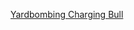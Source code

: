 ---
layout: post
wordpress_id: 949
wordpress_url: http://noesbueno.com/archives/949
date: '2011-01-03 18:00:46 -0600'
date_gmt: '2011-01-03 23:00:46 -0600'
body: |
  <p><a href="http://www.thehighdefinite.com/2011/01/yardbombing-charging-bull/">Yardbombing Charging Bull</a></p>
---